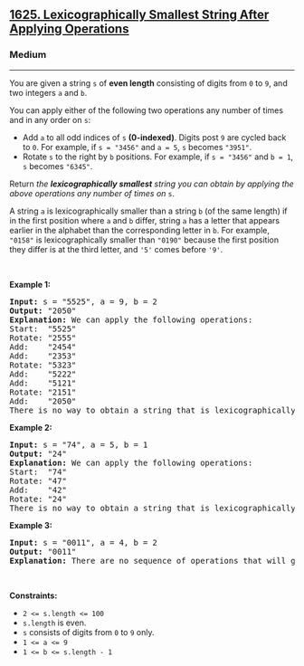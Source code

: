 <h2><a href="https://leetcode.com/problems/lexicographically-smallest-string-after-applying-operations/">1625. Lexicographically Smallest String After Applying Operations</a></h2><h3>Medium</h3><hr><div><p>You are given a string <code>s</code> of <strong>even length</strong> consisting of digits from <code>0</code> to <code>9</code>, and two integers <code>a</code> and <code>b</code>.</p>

<p>You can apply either of the following two operations any number of times and in any order on <code>s</code>:</p>

<ul>
	<li>Add <code>a</code> to all odd indices of <code>s</code> <strong>(0-indexed)</strong>. Digits post <code>9</code> are cycled back to <code>0</code>. For example, if <code>s = "3456"</code> and <code>a = 5</code>, <code>s</code> becomes <code>"3951"</code>.</li>
	<li>Rotate <code>s</code> to the right by <code>b</code> positions. For example, if <code>s = "3456"</code> and <code>b = 1</code>, <code>s</code> becomes <code>"6345"</code>.</li>
</ul>

<p>Return <em>the <strong>lexicographically smallest</strong> string you can obtain by applying the above operations any number of times on</em> <code>s</code>.</p>

<p>A string <code>a</code> is lexicographically smaller than a string <code>b</code> (of the same length) if in the first position where <code>a</code> and <code>b</code> differ, string <code>a</code> has a letter that appears earlier in the alphabet than the corresponding letter in <code>b</code>. For example, <code>"0158"</code> is lexicographically smaller than <code>"0190"</code> because the first position they differ is at the third letter, and <code>'5'</code> comes before <code>'9'</code>.</p>

<p>&nbsp;</p>
<p><strong>Example 1:</strong></p>

<pre><strong>Input:</strong> s = "5525", a = 9, b = 2
<strong>Output:</strong> "2050"
<strong>Explanation:</strong> We can apply the following operations:
Start:  "5525"
Rotate: "2555"
Add:    "2454"
Add:    "2353"
Rotate: "5323"
Add:    "5222"
Add:    "5121"
Rotate: "2151"
​​​​​​​Add:    "2050"​​​​​​​​​​​​
There is no way to obtain a string that is lexicographically smaller then "2050".
</pre>

<p><strong>Example 2:</strong></p>

<pre><strong>Input:</strong> s = "74", a = 5, b = 1
<strong>Output:</strong> "24"
<strong>Explanation:</strong> We can apply the following operations:
Start:  "74"
Rotate: "47"
​​​​​​​Add:    "42"
​​​​​​​Rotate: "24"​​​​​​​​​​​​
There is no way to obtain a string that is lexicographically smaller then "24".
</pre>

<p><strong>Example 3:</strong></p>

<pre><strong>Input:</strong> s = "0011", a = 4, b = 2
<strong>Output:</strong> "0011"
<strong>Explanation:</strong> There are no sequence of operations that will give us a lexicographically smaller string than "0011".
</pre>

<p>&nbsp;</p>
<p><strong>Constraints:</strong></p>

<ul>
	<li><code>2 &lt;= s.length &lt;= 100</code></li>
	<li><code>s.length</code> is even.</li>
	<li><code>s</code> consists of digits from <code>0</code> to <code>9</code> only.</li>
	<li><code>1 &lt;= a &lt;= 9</code></li>
	<li><code>1 &lt;= b &lt;= s.length - 1</code></li>
</ul>
</div>